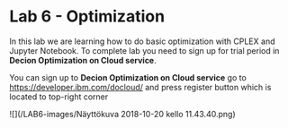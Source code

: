 # Lab 6 - Optimization

In this lab we are learning how to do basic optimization with CPLEX and Jupyter Notebook. To complete lab you need to sign up for trial period in **Decion Optimization on Cloud service**.

You can sign up to **Decion Optimization on Cloud service** go to https://developer.ibm.com/docloud/ and press register button which is located to top-right corner

![](/LAB6-images/Näyttökuva 2018-10-20 kello 11.43.40.png)
